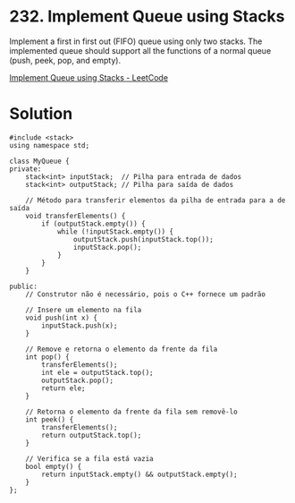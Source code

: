 # 232. Implement Queue using Stacks

Implement a first in first out (FIFO) queue using only two stacks. The implemented queue should support all the functions of a normal queue (push, peek, pop, and empty).

[Implement Queue using Stacks - LeetCode](https://leetcode.com/problems/implement-queue-using-stacks/?envType=daily-question&envId=2024-01-29)

# Solution

```
#include <stack>
using namespace std;

class MyQueue {
private:
    stack<int> inputStack;  // Pilha para entrada de dados
    stack<int> outputStack; // Pilha para saída de dados

    // Método para transferir elementos da pilha de entrada para a de saída
    void transferElements() {
        if (outputStack.empty()) {
            while (!inputStack.empty()) {
                outputStack.push(inputStack.top());
                inputStack.pop();
            }
        }
    }

public:
    // Construtor não é necessário, pois o C++ fornece um padrão

    // Insere um elemento na fila
    void push(int x) {
        inputStack.push(x);
    }
    
    // Remove e retorna o elemento da frente da fila
    int pop() {
        transferElements();
        int ele = outputStack.top();
        outputStack.pop();
        return ele;
    }
    
    // Retorna o elemento da frente da fila sem removê-lo
    int peek() {
        transferElements();
        return outputStack.top();
    }
    
    // Verifica se a fila está vazia
    bool empty() {
        return inputStack.empty() && outputStack.empty();
    }
};

```
